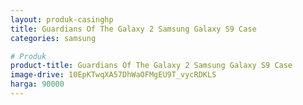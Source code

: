 ```yaml
---
layout: produk-casinghp
title: Guardians Of The Galaxy 2 Samsung Galaxy S9 Case
categories: samsung

# Produk
product-title: Guardians Of The Galaxy 2 Samsung Galaxy S9 Case
image-drive: 10EpKTwqXA57DhWaOFMgEU9T_vycRDKLS
harga: 90000
---
```

